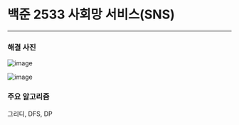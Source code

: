# 백준 2533 사회망 서비스(SNS)

---

### 해결 사진

![image](https://user-images.githubusercontent.com/41224549/93029308-1698ff00-f655-11ea-9afc-47dc2c80f41c.png)

![image](https://user-images.githubusercontent.com/41224549/93030028-d9d00680-f65a-11ea-8032-b8e794722ac0.png)


### 주요 알고리즘

그리디, DFS, DP 
